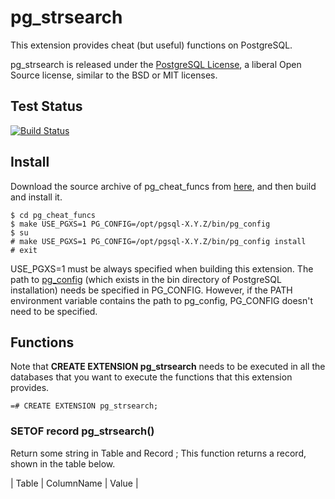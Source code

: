 # pg_strsearch
This extension provides cheat (but useful) functions on PostgreSQL.

pg_strsearch is released under the [PostgreSQL License](https://opensource.org/licenses/postgresql), a liberal Open Source license, similar to the BSD or MIT licenses.

## Test Status
[![Build Status](https://travis-ci.org/SeinoYuki/pg_strsearch.svg?branch=master)](https://travis-ci.org/SeinoYuki/pg_strsearch)

## Install

Download the source archive of pg_cheat_funcs from
[here](https://github.com/SeinoYuki/pg_strsearch),
and then build and install it.

    $ cd pg_cheat_funcs
    $ make USE_PGXS=1 PG_CONFIG=/opt/pgsql-X.Y.Z/bin/pg_config
    $ su
    # make USE_PGXS=1 PG_CONFIG=/opt/pgsql-X.Y.Z/bin/pg_config install
    # exit

USE_PGXS=1 must be always specified when building this extension.
The path to [pg_config](http://www.postgresql.org/docs/devel/static/app-pgconfig.html)
(which exists in the bin directory of PostgreSQL installation)
needs be specified in PG_CONFIG.
However, if the PATH environment variable contains the path to pg_config,
PG_CONFIG doesn't need to be specified.

## Functions

Note that **CREATE EXTENSION pg_strsearch** needs to be executed
in all the databases that you want to execute the functions that
this extension provides.

    =# CREATE EXTENSION pg_strsearch;

### SETOF record pg_strsearch()
Return some string in Table and Record ;
This function returns a record, shown in the table below.

| Table   | ColumnName | Value |
